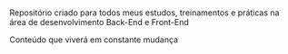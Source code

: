 # <Back-End-Developer/>

Repositório criado para todos meus estudos, treinamentos e práticas na área de desenvolvimento Back-End e Front-End



Conteúdo que viverá em constante mudança
